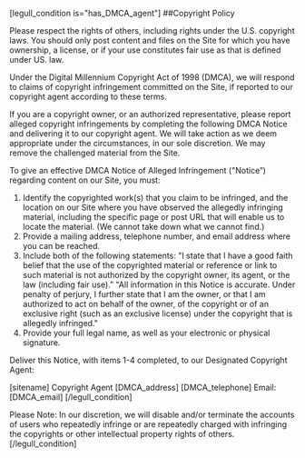 [legull_condition is="has_DMCA_agent"]
##Copyright Policy


Please respect the rights of others, including rights under the U.S. copyright laws. You should only post content and files on the Site for which you have ownership, a license, or if your use constitutes fair use as that is defined under US. law.

Under the Digital Millennium Copyright Act of 1998 (DMCA), we will respond to claims of copyright infringement committed on the Site, if reported to our copyright agent according to these terms.

If you are a copyright owner, or an authorized representative, please report alleged copyright infringements by completing the following DMCA Notice and delivering it to our copyright agent. We will take action as we deem appropriate under the circumstances, in our sole discretion.  We may remove the challenged material from the Site.

To give an effective DMCA Notice of Alleged Infringement ("Notice”) regarding content on our Site, you must:

  1. Identify the copyrighted work(s) that you claim to be infringed, and the location on our Site where you have observed the allegedly infringing material, including the specific page or post URL that will enable us to locate the material.  (We cannot take down what we cannot find.)
  2. Provide a mailing address, telephone number, and email address where you can be reached.
  3. Include both of the following statements:
"I state that I have a good faith belief that the use of the copyrighted material or reference or link to such material is not authorized by the copyright owner, its agent, or the law (including fair use).”
"All information in this Notice is accurate.  Under penalty of perjury, I further state that I am the owner, or that I am authorized to act on behalf of the owner, of the copyright or of an exclusive right (such as an exclusive license) under the copyright that is allegedly infringed."
  4. Provide your full legal name, as well as your electronic or physical signature.

Deliver this Notice, with items 1-4 completed, to our Designated Copyright Agent:

[sitename] Copyright Agent
[DMCA_address]
[DMCA_telephone]
Email: [DMCA_email]
[/legull_condition]

Please Note:  In our discretion, we will disable and/or terminate the accounts of users who repeatedly infringe or are repeatedly charged with infringing the copyrights or other intellectual property rights of others.
[/legull_condition]
